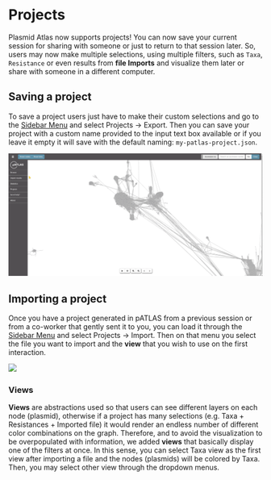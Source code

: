 # Projects

Plasmid Atlas now supports projects! You can now save your current
session for sharing with someone or just to return to that session
later. So, users may now make multiple selections, using multiple
filters, such as `Taxa`, `Resistance` or even results from **file
Imports** and visualize them later or share with someone in a different
computer.

## Saving a project

To save a project users just have to make their custom selections and
go to the [Sidebar Menu](Sidebar.md) and select Projects -> Export.
Then you can save your project with a custom name provided to the input
text box available or if you leave it empty it will save with the
default naming: `my-patlas-project.json`.

![](gitbook/images/project_export.gif)

## Importing a project

Once you have a project generated in pATLAS from a previous session or
from a co-worker that gently sent it to you, you can load it through
the [Sidebar Menu](Sidebar.md) and select Projects -> Import.
Then on that menu you select the file you want to import and the
**view** that you wish to use on the first interaction.

![](gitbook/images/project_import.gif)

### Views

**Views** are abstractions used so that users can see different layers
on each node (plasmid), otherwise if a project has many selections (e.g.
Taxa + Resistances + Imported file) it would render an endless number
of different color combinations on the graph. Therefore, and to avoid
the visualization to be overpopulated with information, we added
**views** that basically display one of the filters at once. In this
sense, you can select Taxa view as the first view after importing a file
and the nodes (plasmids) will be colored by Taxa. Then, you may select
other view through the dropdown menus.